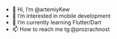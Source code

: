 - 👋 Hi, I’m @artemiyKew
- 👀 I’m interested in mobile development
- 🌱 I’m currently learning Flutter/Dart
- 📫 How to reach me tg:@prozrachnost

<!---
artemiyKew/artemiyKew is a ✨ special ✨ repository because its `README.md` (this file) appears on your GitHub profile.
You can click the Preview link to take a look at your changes.
--->
